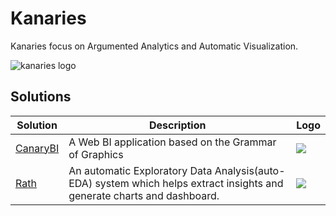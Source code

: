 # Kanaries

Kanaries focus on Argumented Analytics and Automatic Visualization.

![kanaries logo](https://chspace.oss-cn-hongkong.aliyuncs.com/logos/kanaries-light-bg.png)

## Solutions

| Solution | Description | Logo |
| - | - | - |
| [CanaryBI](https://github.com/ObservedObserver/Canary-BI) | A Web BI application based on the Grammar of Graphics | ![](https://chspace.oss-cn-hongkong.aliyuncs.com/logos/bird.png) |
| [Rath](https://github.com/Kanaries/Rath) | An automatic Exploratory Data Analysis(auto-EDA) system which helps extract insights and generate charts and dashboard. | ![](https://chspace.oss-cn-hongkong.aliyuncs.com/logos/logo.png)|
